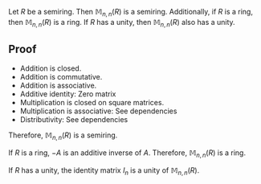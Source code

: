 Let $R$ be a semiring. Then $\mathbb{M}_{n, n}(R)$ is a semiring.
Additionally, if $R$ is a ring, then $\mathbb{M}_{n, n}(R)$ is a ring.
If $R$ has a unity, then $\mathbb{M}_{n, n}(R)$ also has a unity.

## Proof

* Addition is closed.
* Addition is commutative.
* Addition is associative.
* Additive identity: Zero matrix
* Multiplication is closed on square matrices.
* Multiplication is associative: See dependencies
* Distributivity: See dependencies

Therefore, $\mathbb{M}_{n, n}(R)$ is a semiring.

If $R$ is a ring, $-A$ is an additive inverse of $A$.
Therefore, $\mathbb{M}_{n, n}(R)$ is a ring.

If $R$ has a unity, the identity matrix $I_n$ is a unity of $\mathbb{M}_{n, n}(R)$.
